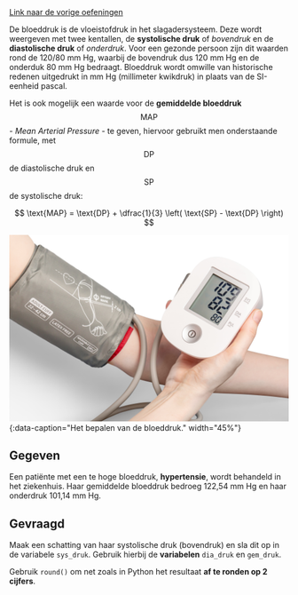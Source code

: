<div class="text-end">
<a class="btn btn-filled with-icon" href="https://dodona.be/nl/courses/2690" target="_blank"><i class="mdi mdi-backburger mdi-24" title="link"></i>Link naar de vorige oefeningen</a>
</div>


De bloeddruk is de vloeistofdruk in het slagadersysteem. Deze wordt weergeven met twee kentallen, de **systolische druk** of *bovendruk* en de **diastolische druk** of *onderdruk*. Voor een gezonde persoon zijn dit waarden rond de 120/80 mm Hg, waarbij de bovendruk dus 120 mm Hg en de onderduk 80 mm Hg bedraagt. Bloeddruk wordt omwille van historische redenen uitgedrukt in mm Hg (millimeter kwikdruk) in plaats van de SI-eenheid pascal.

Het is ook mogelijk een waarde voor de **gemiddelde bloeddruk** $$\text{MAP}$$ - *Mean Arterial Pressure* - te geven, hiervoor gebruikt men onderstaande formule, met $$\text{DP}$$ de diastolische druk en $$\text{SP}$$ de systolische druk:

$$
    \text{MAP} = \text{DP} + \dfrac{1}{3} \left( \text{SP} - \text{DP} \right)
$$

![Het bepalen van de bloeddruk.](media/mockup-graphics.jpg "Foto door Mockup Graphics op Unsplash."){:data-caption="Het bepalen van de bloeddruk." width="45%"}

## Gegeven

Een patiënte met een te hoge bloeddruk, **hypertensie**, wordt behandeld in het ziekenhuis. Haar gemiddelde bloeddruk bedroeg 122,54 mm Hg en haar onderdruk 101,14 mm Hg. 

## Gevraagd

Maak een schatting van haar systolische druk (bovendruk) en sla dit op in de variabele `sys_druk`. Gebruik hierbij de **variabelen** `dia_druk` en `gem_druk`.

Gebruik `round()` om net zoals in Python het resultaat **af te ronden op 2 cijfers**. 